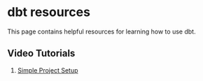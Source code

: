 # dbt resources #

This page contains helpful resources for learning how to use dbt.

## Video Tutorials

1. [Simple Project Setup](https://www.youtube.com/watch?v=5yyGT1k2xzY)
